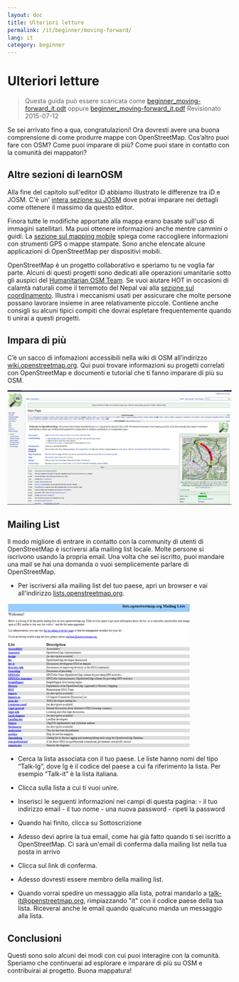 ```yaml
---
layout: doc
title: Ulteriori letture
permalink: /it/beginner/moving-forward/
lang: it
category: beginner
---
```


Ulteriori letture
===============

> Questa guida  può essere scaricata come [beginner_moving-forward_it.odt](/files/beginner_moving-forward_it.odt) oppure [beginner_moving-forward_it.pdf](/files/beginner_moving-forward_it.pdf)
> Revisionato 2015-07-12

Se sei arrivato fino a qua, congratulazioni! Ora dovresti avere una buona comprensione di come produrre mappe con OpenStreetMap. Cos’altro puoi fare con OSM? Come puoi imparare di più? Come puoi stare in contatto con la comunità dei mappatori?

Altre sezioni di learnOSM
---------------------------

Alla fine del capitolo sull'editor iD abbiamo illustrato le differenze tra iD e JOSM.  C'è un' [intera sezione su JOSM](/it/josm/) dove potrai imparare nei dettagli come ottenere il massimo da questo editor.

Finora tutte le modifiche apportate alla mappa erano basate sull'uso di immagini satellitari. Ma puoi ottenere informazioni anche mentre cammini o guidi. La [sezione sul mapping mobile](/it/mobile-mapping/) spiega come raccogliere informazioni con strumenti GPS o mappe stampate. Sono anche elencate alcune applicazioni di OpenStreetMap per dispositivi mobili.

OpenStreetMap è un progetto collaborativo e speriamo tu ne voglia far parte. Alcuni di questi progetti sono dedicati alle operazioni umanitarie sotto gli auspici del [Humanitarian OSM Team](https://www.hotosm.org). Se vuoi aiutare HOT in occasioni di calamtà naturali come il terremoto del Nepal vai alla [sezione sul coordinamento](/it/coordination/). Illustra i meccanismi usati per assicurare che molte persone possano lavorare insieme in aree relativamente piccole. Contiene anche consigli su alcuni tipici compiti che dovrai espletare frequentemente quando ti unirai a questi progetti.


Impara di più
----------

C’è un sacco di infomazioni accessibili nella wiki di OSM all’indirizzo [wiki.openstreetmap.org](http://wiki.openstreetmap.org/). Qui puoi trovare informazioni su progetti correlati con OpenStreetMap e documenti e tutorial che ti fanno imparare di più su OSM.

![Wiki][]

<!-- also more info on this site once it is prepared -->

Mailing List
------------

Il modo migliore di entrare in contatto con la community di utenti di OpenStreetMap è iscriversi alla mailing list locale. Molte persone si iscrivono usando la propria email. Una volta che sei iscritto, puoi mandare una mail se hai una domanda o vuoi semplicemente parlare di OpenStreetMap.

- Per iscriversi alla mailing list del tuo paese, apri un browser e vai all'indirizzo [lists.openstreetmap.org](http://lists.openstreetmap.org/).

![Mailing list][]

- Cerca la lista associata con il tuo paese. Le liste hanno nomi del tipo “Talk-lg”, dove lg è il codice del paese a cui fa riferimento la lista. Per esempio “Talk-it” è la lista italiana.

- Clicca sulla lista a cui ti vuoi unire.
-   Inserisci le seguenti informazioni nei campi di questa pagina:
        - il tuo indirizzo email
        - il tuo nome
        - una nuova password
        - ripeti la password
- Quando hai finito, clicca su Sottoscrizione
- Adesso devi aprire la tua email, come hai già fatto quando ti sei iscritto a OpenStreetMap. Ci sarà un'email di conferma dalla mailing list nella tua posta in arrivo
- Clicca sul link di conferma.
- Adesso dovresti essere membro della mailing list.
- Quando vorrai spedire un messaggio alla lista, potrai mandarlo a [talk-it@openstreetmap.org](mailto:talk-it@openstreetmap.org), rimpiazzando "it" con il codice paese della tua lista. Riceverai anche le email quando qualcuno manda un messaggio alla lista.

<!-- maybe expand and put this back later
MapOSMatic
----------

One such project is called MapOSMatic, which you can access through your
internet browser at [maposmatic.org](http://www.maposmatic.org/). This
is a simple tool for printing a map of any area you choose. It will
automatically create the map, along with a grid over the map, and an
index of locations that are included in the area.

![MapOSMatic][]
-->


Conclusioni
-------

Questi sono solo alcuni dei modi con cui puoi interagire con la comunità. Speriamo che continuerai ad esplorare e imparare di più su OSM e contribuirai al progetto. Buona mappatura!


[MapOSMatic]: /images/beginner/maposmatic-homepage.png
[Wiki]: /images/beginner/osm-wiki.png
[Mailing list]: /images/beginner/osm-mailing-lists.png
